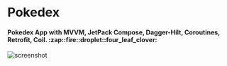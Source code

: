 <h1 align="left">
  <br>
  Pokedex
</h1>

<h4 align="left">Pokedex App with MVVM, JetPack Compose, Dagger-Hilt, Coroutines, Retrofit, Coil. :zap::fire::droplet::four_leaf_clover:
</h4>

![screenshot](https://im5.ezgif.com/tmp/ezgif-5-5cbe9984b9.gif)
